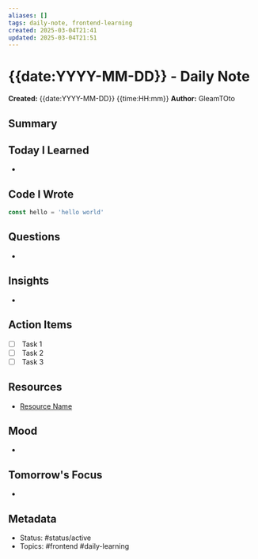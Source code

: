 ```yaml
---
aliases: []
tags: daily-note, frontend-learning
created: 2025-03-04T21:41
updated: 2025-03-04T21:51
---
```


# {{date:YYYY-MM-DD}} - Daily Note

**Created:** {{date:YYYY-MM-DD}} {{time:HH:mm}}
**Author:** GleamTOto

## Summary
<!-- Briefly summarize your learning journey today -->

## Today I Learned
<!-- List out concepts you learned today -->
- 

## Code I Wrote
```javascript
const hello = 'hello world'
```

## Questions

<!-- Questions that arose during your learning -->
- 
## Insights

<!-- Any insights or "aha moments" -->
- 

## Action Items

- [ ]  Task 1
- [ ]  Task 2
- [ ]  Task 3

## Resources

<!-- Resources you found today -->

- [Resource Name](https://github.com/copilot/c/URL)

## Mood

<!-- How are you feeling about your learning? -->
- 

## Tomorrow's Focus

<!-- What will you focus on tomorrow? -->
- 
## Metadata

- Status: #status/active
- Topics: #frontend #daily-learning